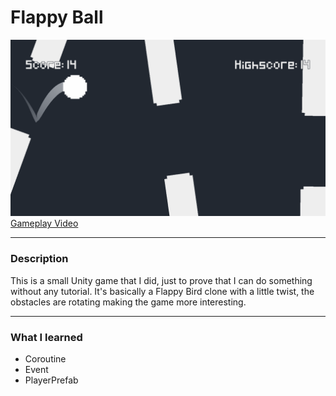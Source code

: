 # Flappy Ball
![alt text](https://github.com/AlexandreRC/Flappy-ball/blob/main/Images/FlappyBall2.png "Gameplay image")
[Gameplay Video](https://www.youtube.com/watch?v=JA95wrDrLj8&feature=youtu.be)
***
### Description
This is a small Unity game that I did, just to prove that I can do something without any tutorial. It's basically a Flappy Bird clone with a little twist, the obstacles are rotating making the game more interesting.
***
### What I learned
* Coroutine
* Event
* PlayerPrefab
